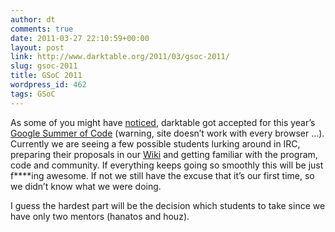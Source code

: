 ```yaml
---
author: dt
comments: true
date: 2011-03-27 22:10:59+00:00
layout: post
link: http://www.darktable.org/2011/03/gsoc-2011/
slug: gsoc-2011
title: GSoC 2011
wordpress_id: 462
tags: GSoC
---
```


As some of you might have [noticed](http://prokoudine.info/blog/2011/03/darktable-in-gsoc2011/), darktable got accepted for this year’s [Google Summer of Code](https://www.google-melange.com/gsoc/accepted_orgs/google/gsoc2011) (warning, site doesn’t work with every browser …). Currently we are seeing a few possible students lurking around in IRC, preparing their proposals in our [Wiki](https://sourceforge.net/apps/trac/darktable/wiki/GSOC) and getting familiar with the program, code and community. If everything keeps going so smoothly this will be just f****ing awesome. If not we still have the excuse that it’s our first time, so we didn’t know what we were doing.

I guess the hardest part will be the decision which students to take since we have only two mentors (hanatos and houz).


